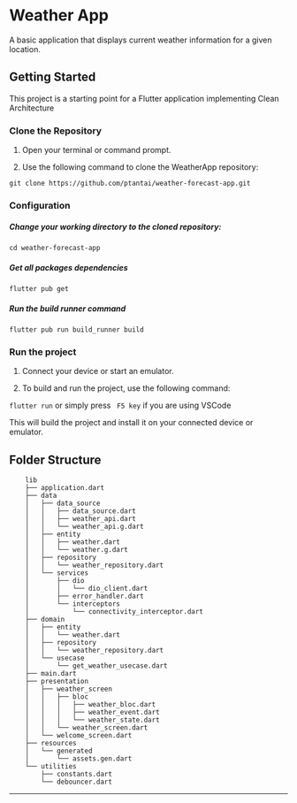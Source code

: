 # Weather App

A basic application that displays current weather information for a given location.

## Getting Started

This project is a starting point for a Flutter application implementing Clean Architecture

### Clone the Repository

1. Open your terminal or command prompt.

2. Use the following command to clone the WeatherApp repository:

`git clone https://github.com/ptantai/weather-forecast-app.git`

### Configuration

##### Change your working directory to the cloned repository:

`cd weather-forecast-app`

##### Get all packages dependencies

`flutter pub get`

##### Run the build runner command

`flutter pub run build_runner build `

### Run the project

1. Connect your device or start an emulator.

2. To build and run the project, use the following command:

`flutter run` or simply press ` F5 key` if you are using VSCode

This will build the project and install it on your connected device or emulator.

## Folder Structure

```
    lib
    ├── application.dart
    ├── data
    │   ├── data_source
    │   │   ├── data_source.dart
    │   │   ├── weather_api.dart
    │   │   └── weather_api.g.dart
    │   ├── entity
    │   │   ├── weather.dart
    │   │   └── weather.g.dart
    │   ├── repository
    │   │   └── weather_repository.dart
    │   └── services
    │       ├── dio
    │       │   └── dio_client.dart
    │       ├── error_handler.dart
    │       └── interceptors
    │           └── connectivity_interceptor.dart
    ├── domain
    │   ├── entity
    │   │   └── weather.dart
    │   ├── repository
    │   │   └── weather_repository.dart
    │   └── usecase
    │       └── get_weather_usecase.dart
    ├── main.dart
    ├── presentation
    │   ├── weather_screen
    │   │   ├── bloc
    │   │   │   ├── weather_bloc.dart
    │   │   │   ├── weather_event.dart
    │   │   │   └── weather_state.dart
    │   │   └── weather_screen.dart
    │   └── welcome_screen.dart
    ├── resources
    │   └── generated
    │       └── assets.gen.dart
    └── utilities
        ├── constants.dart
        └── debouncer.dart  
```

****